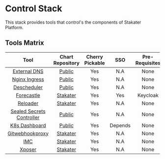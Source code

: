 # Control Stack

This stack provides tools that control's the components of Stakater Platform.

## Tools Matrix

|       Tool        | Chart Repository  |   Cherry Pickable |    SSO        | Pre-Requisites |
| :---------------: | :---------------: | :----------------:| :------------:| :-------------:|
| [External DNS](https://github.com/kubernetes-sigs/external-dns) | [Public](https://github.com/helm/charts/tree/master/stable/external-dns) | Yes | N.A |  None |
| [Nginx Ingress](https://github.com/kubernetes/ingress-nginx) | [Public](https://github.com/helm/charts/tree/master/stable/nginx-ingress) | Yes | N.A |  None |
| [Descheduler](https://github.com/kubernetes-sigs/descheduler) | [Public](https://github.com/helm/charts/tree/master/stable/descheduler) | Yes | N.A |  None |
| [Forecastle](https://github.com/stakater/forecastle) | [Stakater](https://github.com/stakater/stakater-charts/tree/master/docs) | Yes | Yes |  Keycloak |
| [Reloader](https://github.com/stakater/Reloader) | [Stakater](https://github.com/stakater/stakater-charts/tree/master/docs) | Yes | N.A |  None |
| [Sealed Secrets Controller](https://github.com/bitnami-labs/sealed-secrets) | [Public](https://github.com/helm/charts/tree/master/stable/sealed-secrets) | Yes | N.A |  None |
| [K8s Dashboard](https://github.com/kubernetes/dashboard) | [Public](https://github.com/helm/charts/tree/master/stable/jenkins) | Yes | Depends |  None |
| [Gitwebhookproxy](https://github.com/stakater/GitWebhookProxy) | [Stakater](https://github.com/stakater/stakater-charts/tree/master/docs) | Yes | N.A |  None |
| [IMC](https://github.com/stakater/IngressMonitorController) | [Stakater](https://github.com/stakater/stakater-charts/tree/master/docs) | Yes | N.A |  None |
| [Xposer](https://github.com/stakater/Xposer) | [Stakater](https://github.com/stakater/stakater-charts/tree/master/docs) | Yes | N.A |  None |





